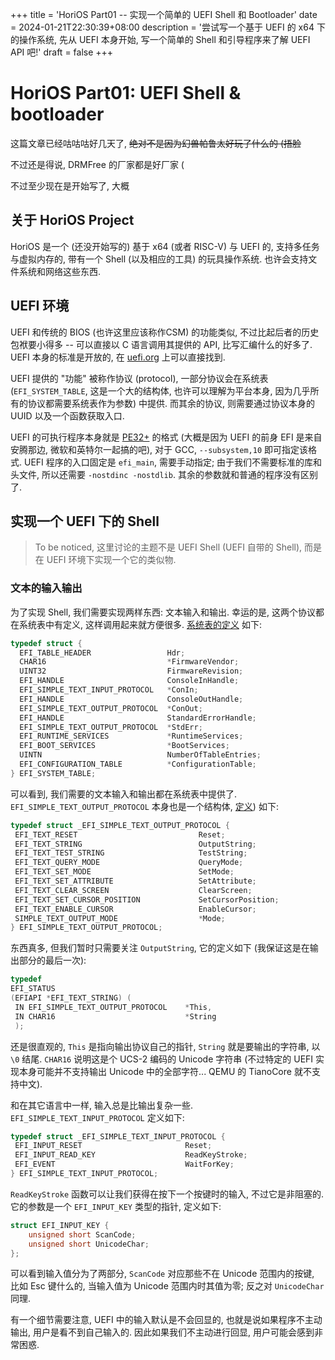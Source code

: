 +++
title = 'HoriOS Part01 -- 实现一个简单的 UEFI Shell 和 Bootloader'
date = 2024-01-21T22:30:39+08:00
description = '尝试写一个基于 UEFI 的 x64 下的操作系统, 先从 UEFI 本身开始, 写一个简单的 Shell 和引导程序来了解 UEFI API 吧!'
draft = false
+++

# HoriOS Part01: UEFI Shell & bootloader

这篇文章已经咕咕咕好几天了, ~~绝对不是因为幻兽帕鲁太好玩了什么的 (捂脸~~

不过还是得说, DRMFree 的厂家都是好厂家 (

不过至少现在是开始写了, 大概

## 关于 HoriOS Project

HoriOS 是一个 (还没开始写的) 基于 x64 (或者 RISC-V) 与 UEFI 的, 支持多任务与虚拟内存的, 带有一个 Shell (以及相应的工具) 的玩具操作系统. 也许会支持文件系统和网络这些东西.

## UEFI 环境

UEFI 和传统的 BIOS (也许这里应该称作CSM) 的功能类似, 不过比起后者的历史包袱要小得多 -- 可以直接以 C 语言调用其提供的 API, 比写汇编什么的好多了. UEFI 本身的标准是开放的, 在 [uefi.org](uefi.org) 上可以直接找到.

UEFI 提供的 "功能" 被称作协议 (protocol), 一部分协议会在系统表 (`EFI_SYSTEM_TABLE`, 这是一个大的结构体, 也许可以理解为平台本身, 因为几乎所有的协议都需要系统表作为参数) 中提供. 而其余的协议, 则需要通过协议本身的 UUID 以及一个函数获取入口.

UEFI 的可执行程序本身就是 [PE32+](https://learn.microsoft.com/en-us/windows/win32/debug/pe-format) 的格式 (大概是因为 UEFI 的前身 EFI 是来自安腾那边, 微软和英特尔一起搞的吧), 对于 GCC, `--subsystem,10` 即可指定该格式. UEFI 程序的入口固定是 `efi_main`, 需要手动指定; 由于我们不需要标准的库和头文件, 所以还需要 `-nostdinc -nostdlib`. 其余的参数就和普通的程序没有区别了.

## 实现一个 UEFI 下的 Shell

> To be noticed, 这里讨论的主题不是 UEFI Shell (UEFI 自带的 Shell), 而是在 UEFI 环境下实现一个它的类似物.

### 文本的输入输出

为了实现 Shell, 我们需要实现两样东西: 文本输入和输出. 幸运的是, 这两个协议都在系统表中有定义, 这样调用起来就方便很多. [系统表的定义](https://blog.gztime.cc/posts/2022/2430028/) 如下:

```C
typedef struct {
  EFI_TABLE_HEADER                 Hdr;
  CHAR16                           *FirmwareVendor;
  UINT32                           FirmwareRevision;
  EFI_HANDLE                       ConsoleInHandle;
  EFI_SIMPLE_TEXT_INPUT_PROTOCOL   *ConIn;
  EFI_HANDLE                       ConsoleOutHandle;
  EFI_SIMPLE_TEXT_OUTPUT_PROTOCOL  *ConOut;
  EFI_HANDLE                       StandardErrorHandle;
  EFI_SIMPLE_TEXT_OUTPUT_PROTOCOL  *StdErr;
  EFI_RUNTIME_SERVICES             *RuntimeServices;
  EFI_BOOT_SERVICES                *BootServices;
  UINTN                            NumberOfTableEntries;
  EFI_CONFIGURATION_TABLE          *ConfigurationTable;
} EFI_SYSTEM_TABLE;
```

可以看到, 我们需要的文本输入和输出都在系统表中提供了. `EFI_SIMPLE_TEXT_OUTPUT_PROTOCOL` 本身也是一个结构体, [定义](https://uefi.org/specs/UEFI/2.10/12_Protocols_Console_Support.html#efi-simple-text-output-protocol)) 如下:

```c
typedef struct _EFI_SIMPLE_TEXT_OUTPUT_PROTOCOL {
 EFI_TEXT_RESET                           Reset;
 EFI_TEXT_STRING                          OutputString;
 EFI_TEXT_TEST_STRING                     TestString;
 EFI_TEXT_QUERY_MODE                      QueryMode;
 EFI_TEXT_SET_MODE                        SetMode;
 EFI_TEXT_SET_ATTRIBUTE                   SetAttribute;
 EFI_TEXT_CLEAR_SCREEN                    ClearScreen;
 EFI_TEXT_SET_CURSOR_POSITION             SetCursorPosition;
 EFI_TEXT_ENABLE_CURSOR                   EnableCursor;
 SIMPLE_TEXT_OUTPUT_MODE                  *Mode;
} EFI_SIMPLE_TEXT_OUTPUT_PROTOCOL;
```

东西真多, 但我们暂时只需要关注 `OutputString`, 它的定义如下 (我保证这是在输出部分的最后一次):

```c
typedef
EFI_STATUS
(EFIAPI *EFI_TEXT_STRING) (
 IN EFI_SIMPLE_TEXT_OUTPUT_PROTOCOL    *This,
 IN CHAR16                             *String
 );
```

还是很直观的, `This` 是指向输出协议自己的指针, `String` 就是要输出的字符串, 以 `\0` 结尾. `CHAR16` 说明这是个 UCS-2 编码的 Unicode 字符串 (不过特定的 UEFI 实现本身可能并不支持输出 Unicode 中的全部字符... QEMU 的 TianoCore 就不支持中文).

和在其它语言中一样, 输入总是比输出复杂一些. `EFI_SIMPLE_TEXT_INPUT_PROTOCOL` 定义如下:

```c
typedef struct _EFI_SIMPLE_TEXT_INPUT_PROTOCOL {
 EFI_INPUT_RESET                       Reset;
 EFI_INPUT_READ_KEY                    ReadKeyStroke;
 EFI_EVENT                             WaitForKey;
} EFI_SIMPLE_TEXT_INPUT_PROTOCOL;
```

`ReadKeyStroke` 函数可以让我们获得在按下一个按键时的输入, 不过它是非阻塞的. 它的参数是一个 `EFI_INPUT_KEY` 类型的指针, 定义如下:

```c
struct EFI_INPUT_KEY {
    unsigned short ScanCode;
    unsigned short UnicodeChar;
};
```

可以看到输入值分为了两部分, `ScanCode` 对应那些不在 Unicode 范围内的按键, 比如 Esc 键什么的, 当输入值为 Unicode 范围内时其值为零; 反之对 `UnicodeChar` 同理.

有一个细节需要注意, UEFI 中的输入默认是不会回显的, 也就是说如果程序不主动输出, 用户是看不到自己输入的. 因此如果我们不主动进行回显, 用户可能会感到非常困惑.
